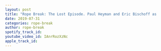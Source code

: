 ```yaml
---
layout: post
title: "Rope Break: The Lost Episode. Paul Heyman and Eric Bischoff as Executive Directors in the WWE"
date: 2019-07-31
categories: rope-break
author: rope-break
spotify_track_id: 
youtube_video_id: IAnrRozXzNc
apple_track_id: 
---
```

